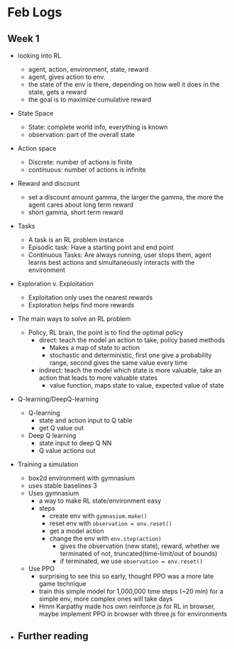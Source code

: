 # Feb Logs

## Week 1
 - looking into RL
    - agent, action, environment, state, reward
    - agent, gives action to env.
    - the state of the env is there, depending on how well it does in the state, gets a reward
    - the goal is to maximize cumulative reward
 - State Space
    - State: complete world info, everything is known
    - observation: part of the overall state
 - Action space
    - Discrete: number of actions is finite
    - continuous: number of actions is infinite
 - Reward and discount
    - set a discount amount gamma, the larger the gamma, the more the agent cares about long term reward
    - short gamma, short term reward
 - Tasks
    - A task is an RL problem instance
    - Episodic task: Have a starting point and end point
    - Continuous Tasks: Are always running, user stops them, agent learns best actions and simultaneously interacts with the environment
 - Exploration v. Exploitation
    - Exploitation only uses the nearest rewards
    - Exploration helps find more rewards
 - The main ways to solve an RL problem
    - Policy, RL brain, the point is to find the optimal policy
       - direct: teach the model an action to take, policy based methods
         - Makes a map of state to action
         - stochastic and deterministic, first one give a probability range, second gives the same value every time
       - indirect: teach the model which state is more valuable, take an action that leads to more valuable states
         - value function, maps state to value, expected value of state
 - Q-learning/DeepQ-learning
    - Q-learning
       - state and action input to Q table
       - get Q value out
    - Deep Q learning
       - state input to deep Q NN
       - Q value actions out

 - Training a simulation
    - box2d environment with gymnasium
    - uses stable baselines 3
    - Uses gymnasium
       - a way to make RL state/environment easy
       - steps
          - create env with `gymnasium.make()`
          - reset env with `observation = env.reset()`
          - get a model action
          - change the env with `env.step(action)`
             - gives the observation (new state), reward, whether we terminated of not, truncated(time-limit/out of bounds)
             - if terminated, we use `observation = env.reset()`
    - Use PPO
       - surprising to see this so early, thought PPO was a more late game technique
       - train this simple model for 1,000,000 time steps (~20 min) for a simple env, more complex ones will take days 
       - Hmm Karpathy made hos own reinforce.js for RL in browser, maybe implement PPO in browser with three.js for environments
       
 - Further reading
    - 